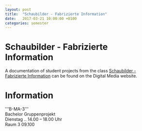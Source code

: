 ```yaml
---
layout: post
title:  "Schaubilder - Fabrizierte Information"
date:   2017-03-21 10:00:00 +0100
categories: semester
---
```


# Schaubilder - Fabrizierte Information

A documentation of student projects from the class [Schaubilder - Fabrizierte Information](http://digitalmedia-bremen.de/course/schaubilder-fabrizierte-information/) can be found on the Digital Media website.

# Information
'''B-MA-3'''<br/>
Bachelor Gruppenprojekt<br/>
Dienstag .. 14.00 – 18.00 Uhr<br/>
Raum 3 09.100


